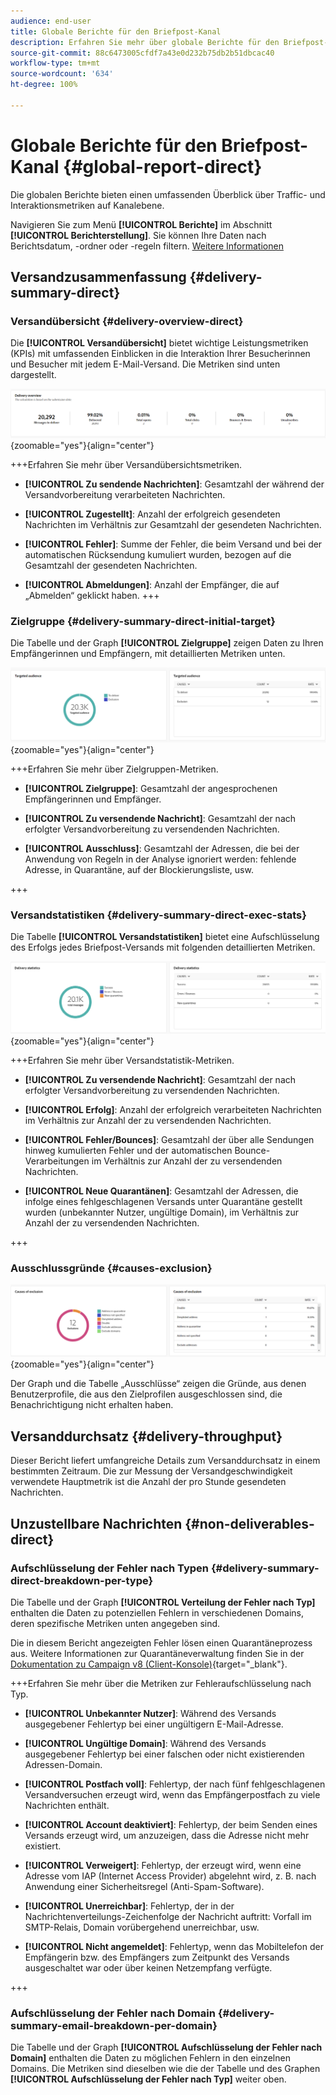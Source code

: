 ```yaml
---
audience: end-user
title: Globale Berichte für den Briefpost-Kanal
description: Erfahren Sie mehr über globale Berichte für den Briefpost-Kanal
source-git-commit: 88c6473005cfdf7a43e0d232b75db2b51dbcac40
workflow-type: tm+mt
source-wordcount: '634'
ht-degree: 100%

---
```


# Globale Berichte für den Briefpost-Kanal {#global-report-direct}

Die globalen Berichte bieten einen umfassenden Überblick über Traffic- und Interaktionsmetriken auf Kanalebene.

Navigieren Sie zum Menü **[!UICONTROL Berichte]** im Abschnitt **[!UICONTROL Berichterstellung]**. Sie können Ihre Daten nach Berichtsdatum, -ordner oder -regeln filtern. [Weitere Informationen](global-reports.md)

## Versandzusammenfassung {#delivery-summary-direct}

### Versandübersicht {#delivery-overview-direct}

Die **[!UICONTROL Versandübersicht]** bietet wichtige Leistungsmetriken (KPIs) mit umfassenden Einblicken in die Interaktion Ihrer Besucherinnen und Besucher mit jedem E-Mail-Versand. Die Metriken sind unten dargestellt.

![](assets/global_report_email_delivery_overview.png){zoomable=&quot;yes&quot;}{align="center"}

+++Erfahren Sie mehr über Versandübersichtsmetriken.

* **[!UICONTROL Zu sendende Nachrichten]**: Gesamtzahl der während der Versandvorbereitung verarbeiteten Nachrichten.

* **[!UICONTROL Zugestellt]**: Anzahl der erfolgreich gesendeten Nachrichten im Verhältnis zur Gesamtzahl der gesendeten Nachrichten.

* **[!UICONTROL Fehler]**: Summe der Fehler, die beim Versand und bei der automatischen Rücksendung kumuliert wurden, bezogen auf die Gesamtzahl der gesendeten Nachrichten.

* **[!UICONTROL Abmeldungen]**: Anzahl der Empfänger, die auf „Abmelden“ geklickt haben.
+++

### Zielgruppe {#delivery-summary-direct-initial-target}

Die Tabelle und der Graph **[!UICONTROL Zielgruppe]** zeigen Daten zu Ihren Empfängerinnen und Empfängern, mit detaillierten Metriken unten.

![](assets/global_report_email_targeted_audience.png){zoomable=&quot;yes&quot;}{align="center"}

+++Erfahren Sie mehr über Zielgruppen-Metriken.

* **[!UICONTROL Zielgruppe]**: Gesamtzahl der angesprochenen Empfängerinnen und Empfänger.

* **[!UICONTROL Zu versendende Nachricht]**: Gesamtzahl der nach erfolgter Versandvorbereitung zu versendenden Nachrichten.

* **[!UICONTROL Ausschluss]**: Gesamtzahl der Adressen, die bei der Anwendung von Regeln in der Analyse ignoriert werden: fehlende Adresse, in Quarantäne, auf der Blockierungsliste, usw.

+++

### Versandstatistiken {#delivery-summary-direct-exec-stats}

Die Tabelle **[!UICONTROL Versandstatistiken]** bietet eine Aufschlüsselung des Erfolgs jedes Briefpost-Versands mit folgenden detaillierten Metriken.

![](assets/global_report_email_delivery_statistics.png){zoomable=&quot;yes&quot;}{align="center"}

+++Erfahren Sie mehr über Versandstatistik-Metriken.

* **[!UICONTROL Zu versendende Nachricht]**: Gesamtzahl der nach erfolgter Versandvorbereitung zu versendenden Nachrichten.

* **[!UICONTROL Erfolg]**: Anzahl der erfolgreich verarbeiteten Nachrichten im Verhältnis zur Anzahl der zu versendenden Nachrichten.

* **[!UICONTROL Fehler/Bounces]**: Gesamtzahl der über alle Sendungen hinweg kumulierten Fehler und der automatischen Bounce-Verarbeitungen im Verhältnis zur Anzahl der zu versendenden Nachrichten.

* **[!UICONTROL Neue Quarantänen]**: Gesamtzahl der Adressen, die infolge eines fehlgeschlagenen Versands unter Quarantäne gestellt wurden (unbekannter Nutzer, ungültige Domain), im Verhältnis zur Anzahl der zu versendenden Nachrichten.

+++

### Ausschlussgründe {#causes-exclusion}

![](assets/global_report_email_exclusions.png){zoomable=&quot;yes&quot;}{align="center"}

Der Graph und die Tabelle „Ausschlüsse“ zeigen die Gründe, aus denen Benutzerprofile, die aus den Zielprofilen ausgeschlossen sind, die Benachrichtigung nicht erhalten haben.

## Versanddurchsatz {#delivery-throughput}

Dieser Bericht liefert umfangreiche Details zum Versanddurchsatz in einem bestimmten Zeitraum. Die zur Messung der Versandgeschwindigkeit verwendete Hauptmetrik ist die Anzahl der pro Stunde gesendeten Nachrichten.

## Unzustellbare Nachrichten {#non-deliverables-direct}

### Aufschlüsselung der Fehler nach Typen {#delivery-summary-direct-breakdown-per-type}

Die Tabelle und der Graph **[!UICONTROL Verteilung der Fehler nach Typ]** enthalten die Daten zu potenziellen Fehlern in verschiedenen Domains, deren spezifische Metriken unten angegeben sind.

Die in diesem Bericht angezeigten Fehler lösen einen Quarantäneprozess aus. Weitere Informationen zur Quarantäneverwaltung finden Sie in der [Dokumentation zu Campaign v8 (Client-Konsole)](https://experienceleague.adobe.com/docs/campaign/campaign-v8/campaigns/send/failures/delivery-failures.html?lang=de){target="_blank"}.

+++Erfahren Sie mehr über die Metriken zur Fehleraufschlüsselung nach Typ.

* **[!UICONTROL Unbekannter Nutzer]**: Während des Versands ausgegebener Fehlertyp bei einer ungültigern E-Mail-Adresse.

* **[!UICONTROL Ungültige Domain]**: Während des Versands ausgegebener Fehlertyp bei einer falschen oder nicht existierenden Adressen-Domain.

* **[!UICONTROL Postfach voll]**: Fehlertyp, der nach fünf fehlgeschlagenen Versandversuchen erzeugt wird, wenn das Empfängerpostfach zu viele Nachrichten enthält.

* **[!UICONTROL Account deaktiviert]**: Fehlertyp, der beim Senden eines Versands erzeugt wird, um anzuzeigen, dass die Adresse nicht mehr existiert.

* **[!UICONTROL Verweigert]**: Fehlertyp, der erzeugt wird, wenn eine Adresse vom IAP (Internet Access Provider) abgelehnt wird, z. B. nach Anwendung einer Sicherheitsregel (Anti-Spam-Software).

* **[!UICONTROL Unerreichbar]**: Fehlertyp, der in der Nachrichtenverteilungs-Zeichenfolge der Nachricht auftritt: Vorfall im SMTP-Relais, Domain vorübergehend unerreichbar, usw.

* **[!UICONTROL Nicht angemeldet]**: Fehlertyp, wenn das Mobiltelefon der Empfängerin bzw. des Empfängers zum Zeitpunkt des Versands ausgeschaltet war oder über keinen Netzempfang verfügte.

+++

### Aufschlüsselung der Fehler nach Domain {#delivery-summary-email-breakdown-per-domain}

Die Tabelle und der Graph **[!UICONTROL Aufschlüsselung der Fehler nach Domain]** enthalten die Daten zu möglichen Fehlern in den einzelnen Domains. Die Metriken sind dieselben wie die der Tabelle und des Graphen **[!UICONTROL Aufschlüsselung der Fehler nach Typ]** weiter oben.

